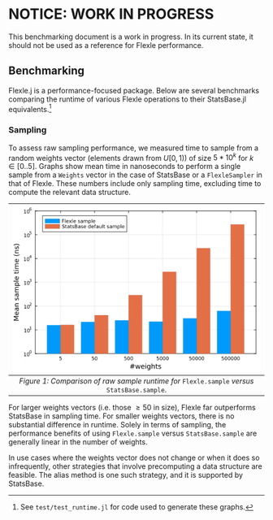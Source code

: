 # NOTICE: WORK IN PROGRESS

This benchmarking document is a work in progress. In its current state, it should not be used as a reference
for Flexle performance.

## Benchmarking

Flexle.j is a performance-focused package. Below are several benchmarks comparing the runtime of various
Flexle operations to their StatsBase.jl equivalents.[^3]

[^3]: See `test/test_runtime.jl` for code used to generate these graphs.

### Sampling

To assess raw sampling performance, we measured time to sample from a random weights vector (elements drawn
from $U[0,1)$) of size $5*10^k$ for $k \in [0 .. 5]$. Graphs show mean time in nanoseconds to perform a single
sample from a `Weights` vector in the case of StatsBase or a `FlexleSampler` in that of Flexle. These numbers
include only sampling time, excluding time to compute the relevant data structure.

| ![Figure 1](docs/assets/01_compare_sampling.png) |
|:--:|
|*Figure 1: Comparison of raw sample runtime for* `Flexle.sample` *versus* `StatsBase.sample`. |

For larger weights vectors (i.e. those $\geq 50$ in size), Flexle far outperforms StatsBase in sampling time.
For smaller weights vectors, there is no substantial difference in runtime. Solely in terms of sampling,
the performance benefits of using `Flexle.sample` versus `StatsBase.sample` are generally linear in the number
of weights.

In use cases where the weights vector does not change or when it does so infrequently, other strategies that
involve precomputing a data structure are feasible. The alias method is one such strategy, and it is supported
by StatsBase.  

